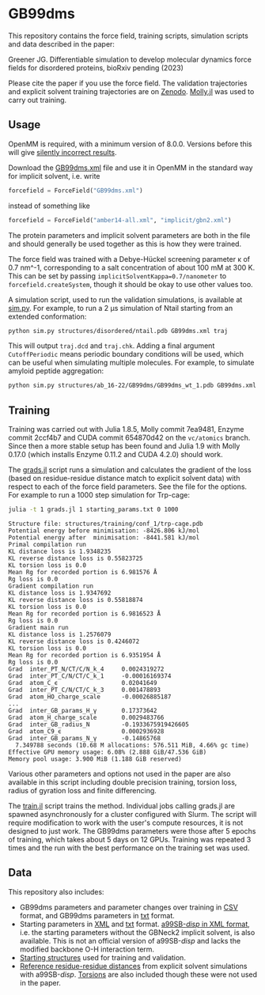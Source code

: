 # GB99dms

This repository contains the force field, training scripts, simulation scripts and data described in the paper:

Greener JG. Differentiable simulation to develop molecular dynamics force fields for disordered proteins, bioRxiv pending (2023)

Please cite the paper if you use the force field.
The validation trajectories and explicit solvent training trajectories are on [Zenodo](https://zenodo.org/record/8298226).
[Molly.jl](https://github.com/JuliaMolSim/Molly.jl) was used to carry out training.

## Usage

OpenMM is required, with a minimum version of 8.0.0.
Versions before this will give [silently incorrect results](https://github.com/openmm/openmm/pull/3505).

Download the [GB99dms.xml](https://github.com/greener-group/GB99dms/blob/main/GB99dms.xml) file and use it in OpenMM in the standard way for implicit solvent, i.e. write
```python
forcefield = ForceField("GB99dms.xml")
```
instead of something like
```python
forcefield = ForceField("amber14-all.xml", "implicit/gbn2.xml")
```
The protein parameters and implicit solvent parameters are both in the file and should generally be used together as this is how they were trained.

The force field was trained with a Debye-Hückel screening parameter κ of 0.7 nm^-1, corresponding to a salt concentration of about 100 mM at 300 K.
This can be set by passing `implicitSolventKappa=0.7/nanometer` to `forcefield.createSystem`, though it should be okay to use other values too.

A simulation script, used to run the validation simulations, is available at [sim.py](https://github.com/greener-group/GB99dms/blob/main/sim.py).
For example, to run a 2 μs simulation of Ntail starting from an extended conformation:
```bash
python sim.py structures/disordered/ntail.pdb GB99dms.xml traj
```
This will output `traj.dcd` and `traj.chk`.
Adding a final argument `CutoffPeriodic` means periodic boundary conditions will be used, which can be useful when simulating multiple molecules.
For example, to simulate amyloid peptide aggregation:
```bash
python sim.py structures/ab_16-22/GB99dms/GB99dms_wt_1.pdb GB99dms.xml traj CutoffPeriodic
```

## Training

Training was carried out with Julia 1.8.5, Molly commit 7ea9481, Enzyme commit 2ccf4b7 and CUDA commit 654870d42 on the `vc/atomics` branch.
Since then a more stable setup has been found and Julia 1.9 with Molly 0.17.0 (which installs Enzyme 0.11.2 and CUDA 4.2.0) should work.

The [grads.jl](https://github.com/greener-group/GB99dms/blob/main/grads.jl) script runs a simulation and calculates the gradient of the loss (based on residue-residue distance match to explicit solvent data) with respect to each of the force field parameters.
See the file for the options.
For example to run a 1000 step simulation for Trp-cage:
```bash
julia -t 1 grads.jl 1 starting_params.txt 0 1000
```
```
Structure file: structures/training/conf_1/trp-cage.pdb
Potential energy before minimisation: -8426.806 kJ/mol
Potential energy after  minimisation: -8441.581 kJ/mol
Primal compilation run
KL distance loss is 1.9348235
KL reverse distance loss is 0.55823725
KL torsion loss is 0.0
Mean Rg for recorded portion is 6.981576 Å
Rg loss is 0.0
Gradient compilation run
KL distance loss is 1.9347692
KL reverse distance loss is 0.55818874
KL torsion loss is 0.0
Mean Rg for recorded portion is 6.9816523 Å
Rg loss is 0.0
Gradient main run
KL distance loss is 1.2576079
KL reverse distance loss is 0.4246072
KL torsion loss is 0.0
Mean Rg for recorded portion is 6.9351954 Å
Rg loss is 0.0
Grad  inter_PT_N/CT/C/N_k_4     0.0024319272
Grad  inter_PT_C/N/CT/C_k_1     -0.00016169374
Grad  atom_C_ϵ                  0.02041649
Grad  inter_PT_C/N/CT/C_k_3     0.001478893
Grad  atom_HO_charge_scale      -0.00026885187
...
Grad  inter_GB_params_H_γ       0.17373642
Grad  atom_H_charge_scale       0.0029483766
Grad  inter_GB_radius_N         -0.1933675919426605
Grad  atom_C9_ϵ                 0.0002936928
Grad  inter_GB_params_N_γ       -0.14865768
  7.349788 seconds (10.68 M allocations: 576.511 MiB, 4.66% gc time)
Effective GPU memory usage: 6.08% (2.888 GiB/47.536 GiB)
Memory pool usage: 3.900 MiB (1.188 GiB reserved)

```
Various other parameters and options not used in the paper are also available in this script including double precision training, torsion loss, radius of gyration loss and finite differencing.

The [train.jl](https://github.com/greener-group/GB99dms/blob/main/train.jl) script trains the method.
Individual jobs calling grads.jl are spawned asynchronously for a cluster configured with Slurm.
The script will require modification to work with the user's compute resources, it is not designed to just work.
The GB99dms parameters were those after 5 epochs of training, which takes about 5 days on 12 GPUs.
Training was repeated 3 times and the run with the best performance on the training set was used.

## Data

This repository also includes:
- GB99dms parameters and parameter changes over training in [CSV](https://github.com/greener-group/GB99dms/blob/main/GB99dms.csv) format, and GB99dms parameters in [txt](https://github.com/greener-group/GB99dms/blob/main/GB99dms.txt) format.
- Starting parameters in [XML](https://github.com/greener-group/GB99dms/blob/main/starting_params.xml) and [txt](https://github.com/greener-group/GB99dms/blob/main/starting_params.txt) format. [a99SB-*disp* in XML format](https://github.com/greener-group/GB99dms/blob/main/a99SB-disp.xml), i.e. the starting parameters without the GBNeck2 implicit solvent, is also available. This is not an official version of a99SB-*disp* and lacks the modified backbone O-H interaction term.
- [Starting structures](https://github.com/greener-group/GB99dms/tree/main/structures) used for training and validation.
- [Reference residue-residue distances](https://github.com/greener-group/GB99dms/tree/main/explicit_solv_distances) from explicit solvent simulations with a99SB-*disp*. [Torsions](https://github.com/greener-group/GB99dms/tree/main/explicit_solv_torsions) are also included though these were not used in the paper. 

